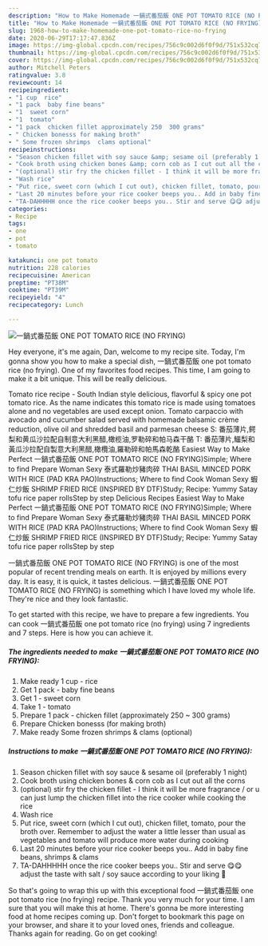 ```yaml
---
description: "How to Make Homemade 一鍋式番茄飯 ONE POT TOMATO RICE (NO FRYING)"
title: "How to Make Homemade 一鍋式番茄飯 ONE POT TOMATO RICE (NO FRYING)"
slug: 1968-how-to-make-homemade-one-pot-tomato-rice-no-frying
date: 2020-06-29T17:17:47.836Z
image: https://img-global.cpcdn.com/recipes/756c9c002d6f0f9d/751x532cq70/一鍋式番茄飯-one-pot-tomato-rice-no-frying-recipe-main-photo.jpg
thumbnail: https://img-global.cpcdn.com/recipes/756c9c002d6f0f9d/751x532cq70/一鍋式番茄飯-one-pot-tomato-rice-no-frying-recipe-main-photo.jpg
cover: https://img-global.cpcdn.com/recipes/756c9c002d6f0f9d/751x532cq70/一鍋式番茄飯-one-pot-tomato-rice-no-frying-recipe-main-photo.jpg
author: Mitchell Peters
ratingvalue: 3.8
reviewcount: 14
recipeingredient:
- "1 cup  rice"
- "1 pack  baby fine beans"
- "1  sweet corn"
- "1  tomato"
- "1 pack  chicken fillet approximately 250  300 grams"
- " Chicken bonesss for making broth"
- " Some frozen shrimps  clams optional"
recipeinstructions:
- "Season chicken fillet with soy sauce &amp; sesame oil (preferably 1 night)"
- "Cook broth using chicken bones &amp; corn cob as I cut out all the corns"
- "(optional) stir fry the chicken fillet - I think it will be more fragrance / or u can just lump the chicken fillet into the rice cooker while cooking the rice"
- "Wash rice"
- "Put rice, sweet corn (which I cut out), chicken fillet, tomato, pour the broth over. Remember to adjust the water a little lesser than usual as vegetables and tomato will produce more water during cooking"
- "Last 20 minutes before your rice cooker beeps you.. Add in baby fine beans, shrimps &amp; clams"
- "TA-DAHHHHH once the rice cooker beeps you.. Stir and serve 😋😋 adjust the taste with salt / soy sauce according to your liking 🤤"
categories:
- Recipe
tags:
- one
- pot
- tomato

katakunci: one pot tomato 
nutrition: 228 calories
recipecuisine: American
preptime: "PT38M"
cooktime: "PT39M"
recipeyield: "4"
recipecategory: Lunch

---
```



![一鍋式番茄飯 ONE POT TOMATO RICE (NO FRYING)](https://img-global.cpcdn.com/recipes/756c9c002d6f0f9d/751x532cq70/一鍋式番茄飯-one-pot-tomato-rice-no-frying-recipe-main-photo.jpg)

Hey everyone, it's me again, Dan, welcome to my recipe site. Today, I'm gonna show you how to make a special dish, 一鍋式番茄飯 one pot tomato rice (no frying). One of my favorites food recipes. This time, I am going to make it a bit unique. This will be really delicious.

Tomato rice recipe - South Indian style delicious, flavorful &amp; spicy one pot tomato rice. As the name indicates this tomato rice is made using tomatoes alone and no vegetables are used except onion. Tomato carpaccio with avocado and cucumber salad served with homemade balsamic crème reduction, olive oil and shredded basil and parmesan cheese S: 番茄薄片,鳄梨和黄瓜沙拉配自制意大利黑醋,橄榄油,罗勒碎和帕马森干酪 T: 番茄薄片,鱷梨和黃瓜沙拉配自製意大利黑醋,橄欖油,羅勒碎和帕馬森乾酪 Easiest Way to Make Perfect 一鍋式番茄飯 ONE POT TOMATO RICE (NO FRYING)Simple; Where to find Prepare Woman Sexy 泰式羅勒炒豬肉碎 THAI BASIL MINCED PORK WITH RICE (PAD KRA PAO)Instructions; Where to find Cook Woman Sexy 蝦仁炒飯 SHRIMP FRIED RICE (INSPIRED BY DTF)Study; Recipe: Yummy Satay tofu rice paper rollsStep by step Delicious Recipes Easiest Way to Make Perfect 一鍋式番茄飯 ONE POT TOMATO RICE (NO FRYING)Simple; Where to find Prepare Woman Sexy 泰式羅勒炒豬肉碎 THAI BASIL MINCED PORK WITH RICE (PAD KRA PAO)Instructions; Where to find Cook Woman Sexy 蝦仁炒飯 SHRIMP FRIED RICE (INSPIRED BY DTF)Study; Recipe: Yummy Satay tofu rice paper rollsStep by step

一鍋式番茄飯 ONE POT TOMATO RICE (NO FRYING) is one of the most popular of recent trending meals on earth. It is enjoyed by millions every day. It is easy, it is quick, it tastes delicious. 一鍋式番茄飯 ONE POT TOMATO RICE (NO FRYING) is something which I have loved my whole life. They're nice and they look fantastic.


To get started with this recipe, we have to prepare a few ingredients. You can cook 一鍋式番茄飯 one pot tomato rice (no frying) using 7 ingredients and 7 steps. Here is how you can achieve it.

<!--inarticleads1-->

##### The ingredients needed to make 一鍋式番茄飯 ONE POT TOMATO RICE (NO FRYING):

1. Make ready 1 cup - rice
1. Get 1 pack - baby fine beans
1. Get 1 - sweet corn
1. Take 1 - tomato
1. Prepare 1 pack - chicken fillet (approximately 250 ~ 300 grams)
1. Prepare  Chicken bonesss (for making broth)
1. Make ready  Some frozen shrimps &amp; clams (optional)




<!--inarticleads2-->

##### Instructions to make 一鍋式番茄飯 ONE POT TOMATO RICE (NO FRYING):

1. Season chicken fillet with soy sauce &amp; sesame oil (preferably 1 night)
1. Cook broth using chicken bones &amp; corn cob as I cut out all the corns
1. (optional) stir fry the chicken fillet - I think it will be more fragrance / or u can just lump the chicken fillet into the rice cooker while cooking the rice
1. Wash rice
1. Put rice, sweet corn (which I cut out), chicken fillet, tomato, pour the broth over. Remember to adjust the water a little lesser than usual as vegetables and tomato will produce more water during cooking
1. Last 20 minutes before your rice cooker beeps you.. Add in baby fine beans, shrimps &amp; clams
1. TA-DAHHHHH once the rice cooker beeps you.. Stir and serve 😋😋 adjust the taste with salt / soy sauce according to your liking 🤤




So that's going to wrap this up with this exceptional food 一鍋式番茄飯 one pot tomato rice (no frying) recipe. Thank you very much for your time. I am sure that you will make this at home. There's gonna be more interesting food at home recipes coming up. Don't forget to bookmark this page on your browser, and share it to your loved ones, friends and colleague. Thanks again for reading. Go on get cooking!
